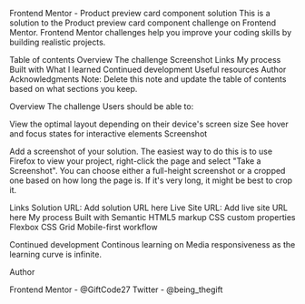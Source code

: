 Frontend Mentor - Product preview card component solution
This is a solution to the Product preview card component challenge on Frontend Mentor. Frontend Mentor challenges help you improve your coding skills by building realistic projects.

Table of contents
Overview
The challenge
Screenshot
Links
My process
Built with
What I learned
Continued development
Useful resources
Author
Acknowledgments
Note: Delete this note and update the table of contents based on what sections you keep.

Overview
The challenge
Users should be able to:

View the optimal layout depending on their device's screen size
See hover and focus states for interactive elements
Screenshot


Add a screenshot of your solution. The easiest way to do this is to use Firefox to view your project, right-click the page and select "Take a Screenshot". You can choose either a full-height screenshot or a cropped one based on how long the page is. If it's very long, it might be best to crop it.


Links
Solution URL: Add solution URL here
Live Site URL: Add live site URL here
My process
Built with
Semantic HTML5 markup
CSS custom properties
Flexbox
CSS Grid
Mobile-first workflow



Continued development
Continous learning on Media responsiveness as the learning curve is infinite.


Author

Frontend Mentor - @GiftCode27
Twitter - @being_thegift



